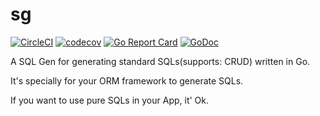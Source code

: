 # sg

[![CircleCI](https://circleci.com/gh/go-the-way/sg/tree/main.svg?style=shield)](https://circleci.com/gh/go-the-way/sg/tree/main)
[![codecov](https://codecov.io/gh/go-the-way/sg/branch/main/graph/badge.svg?token=8MAR3J959H)](https://codecov.io/gh/go-the-way/sg)
[![Go Report Card](https://goreportcard.com/badge/github.com/go-the-way/sg)](https://goreportcard.com/report/github.com/go-the-way/sg)
[![GoDoc](https://pkg.go.dev/badge/github.com/go-the-way/sg?status.svg)](https://pkg.go.dev/github.com/go-the-way/sg?tab=doc)

A SQL Gen for generating standard SQLs(supports: CRUD) written in Go.

It's specially for your ORM framework to generate SQLs.

If you want to use pure SQLs in your App, it' Ok.
